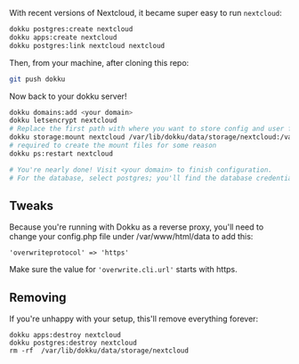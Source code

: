 With recent versions of Nextcloud, it became super easy to run `nextcloud`:

```sh
dokku postgres:create nextcloud
dokku apps:create nextcloud
dokku postgres:link nextcloud nextcloud
```

Then, from your machine, after cloning this repo:

```sh
git push dokku
```

Now back to your dokku server!

```sh
dokku domains:add <your domain>
dokku letsencrypt nextcloud
# Replace the first path with where you want to store config and user files.
dokku storage:mount nextcloud /var/lib/dokku/data/storage/nextcloud:/var/www/html
# required to create the mount files for some reason
dokku ps:restart nextcloud

# You're nearly done! Visit <your domain> to finish configuration.
# For the database, select postgres; you'll find the database credentials by running dokku config nextcloud and looking for DATABASE_URL: postgres://USER:PASSWORD@HOST:PORT/nextcloud
```

## Tweaks
Because you're running with Dokku as a reverse proxy, you'll need to change your config.php file under /var/www/html/data to add this:

```
'overwriteprotocol' => 'https'
```

Make sure the value for `'overwrite.cli.url'` starts with https.


## Removing
If you're unhappy with your setup, this'll remove everything forever:
```
dokku apps:destroy nextcloud
dokku postgres:destroy nextcloud
rm -rf  /var/lib/dokku/data/storage/nextcloud
```
